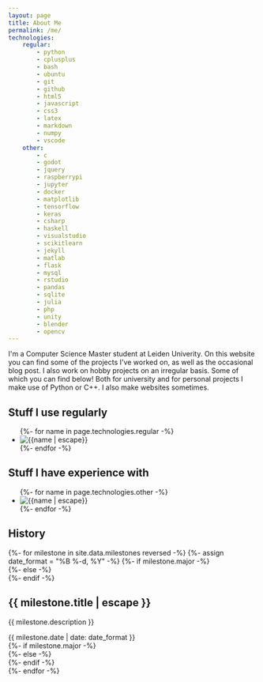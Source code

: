 ```yaml
---
layout: page
title: About Me
permalink: /me/
technologies:
    regular:
        - python
        - cplusplus
        - bash
        - ubuntu
        - git
        - github
        - html5
        - javascript
        - css3
        - latex
        - markdown
        - numpy
        - vscode
    other:
        - c
        - godot
        - jquery
        - raspberrypi
        - jupyter
        - docker
        - matplotlib
        - tensorflow
        - keras
        - csharp
        - haskell
        - visualstudio
        - scikitlearn
        - jekyll
        - matlab
        - flask
        - mysql
        - rstudio
        - pandas
        - sqlite
        - julia
        - php
        - unity
        - blender
        - opencv
---
```


I'm a Computer Science Master student at Leiden Univerity. On this website you can find some of the projects I've worked on, as well as the occasional blog post. I also work on hobby projects on an irregular basis. Some of which you can find below! Both for university and for personal projects I make use of Python or C++. I also make websites sometimes.
<h2 class="center-title">Stuff I use regularly</h2>
<ul class="large-icon-listing">
    {%- for name in page.technologies.regular -%}
        <li><img src="https://cdn.jsdelivr.net/gh/devicons/devicon@latest/icons/{{name | escape}}/{{name | escape}}-original.svg" title="{{name | escape}}"></li>
    {%- endfor -%}
</ul>
<h2 class="center-title">Stuff I have experience with</h2>
<ul class="large-icon-listing">
    {%- for name in page.technologies.other -%}
        <li><img src="https://cdn.jsdelivr.net/gh/devicons/devicon@latest/icons/{{name | escape}}/{{name | escape}}-original.svg" title="{{name | escape}}"></li>
    {%- endfor -%}
</ul>

<h2 class="center-title">History</h2>

<div class="milestones">
    {%- for milestone in site.data.milestones reversed -%}
        {%- assign date_format = "%B %-d, %Y" -%}
        {%- if milestone.major -%}
        <div class="milestone milestone-major">
        {%- else -%}
        <div class="milestone">
        {%- endif -%}
            <div class="milestone-text">
                <h2 class="milestone-title">{{ milestone.title | escape }}</h2>
                <p>{{ milestone.description }}</p>
            </div>
            <div class="milestone-meta"><span>{{ milestone.date | date: date_format }}</span></div>
            {%- if milestone.major -%}
                <div class="timepoint-major"></div>
            {%- else -%}
                <div class="timepoint-minor"></div>
            {%- endif -%}
        </div>
    {%- endfor -%}
</div>